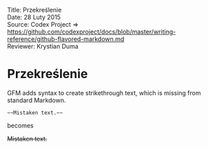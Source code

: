 Title: 		Przekreślenie  
Date: 		28 Luty 2015  
Source:     Codex Project => https://github.com/codexproject/docs/blob/master/writing-reference/github-flavored-markdown.md  
Reviewer:	Krystian Duma  

# Przekreślenie
GFM adds syntax to create strikethrough text, which is missing from standard Markdown.

```
~~Mistaken text.~~
```

becomes

~~Mistaken text.~~